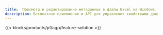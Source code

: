 ```yaml
---
title:  Просмотр и редактирование метаданных в файлы Excel на Windows, Linux и macOS
description: Бесплатное приложение и API для управления свойствами документов файлов XLS и XLSX
---
```

{{< blocks/products/pf/agp/feature-solution >}} 

